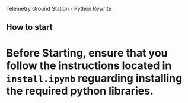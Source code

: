 Telemetry Ground Station - Python Rewrite

## How to start

# Before Starting, ensure that you follow the instructions located in `install.ipynb` reguarding installing the required python libraries.

